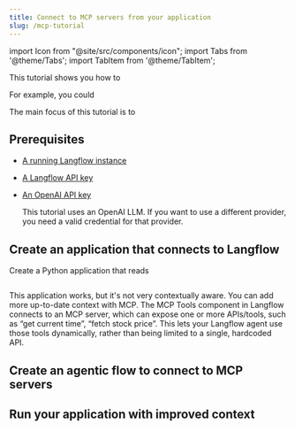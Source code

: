 ```yaml
---
title: Connect to MCP servers from your application
slug: /mcp-tutorial
---
```


import Icon from "@site/src/components/icon";
import Tabs from '@theme/Tabs';
import TabItem from '@theme/TabItem';

This tutorial shows you how to

For example, you could

The main focus of this tutorial is to

## Prerequisites

- [A running Langflow instance](/get-started-installation)
- [A Langflow API key](/configuration-api-keys)
- [An OpenAI API key](https://platform.openai.com/api-keys)

    This tutorial uses an OpenAI LLM. If you want to use a different provider, you need a valid credential for that provider.

## Create an application that connects to Langflow

Create a Python application that reads

```python

```

This application works, but it's not very contextually aware.
You can add more up-to-date context with MCP.
The MCP Tools component in Langflow connects to an MCP server, which can expose one or more APIs/tools, such as “get current time”, “fetch stock price”.
This lets your Langflow agent use those tools dynamically, rather than being limited to a single, hardcoded API.

## Create an agentic flow to connect to MCP servers

## Run your application with improved context
